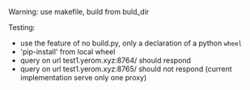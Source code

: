 Warning: use makefile, build from buld_dir

Testing:

-   use the feature of no build.py, only a declaration of a python `wheel`
-   'pip-install' from local wheel
-   query on url test1.yerom.xyz:8764/ should respond
-   query on url test1.yerom.xyz:8765/ should not respond (current implementation serve only one proxy)

